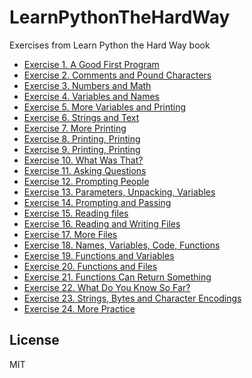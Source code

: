 # LearnPythonTheHardWay
Exercises from Learn Python the Hard Way book

* [Exercise 1. A Good First Program]
* [Exercise 2. Comments and Pound Characters]
* [Exercise 3. Numbers and Math]
* [Exercise 4. Variables and Names]
* [Exercise 5. More Variables and Printing]
* [Exercise 6. Strings and Text]
* [Exercise 7. More Printing]
* [Exercise 8. Printing, Printing]
* [Exercise 9. Printing, Printing]
* [Exercise 10. What Was That?]
* [Exercise 11. Asking Questions]
* [Exercise 12. Prompting People]
* [Exercise 13. Parameters, Unpacking, Variables]
* [Exercise 14. Prompting and Passing]
* [Exercise 15. Reading files]
* [Exercise 16. Reading and Writing Files]
* [Exercise 17. More Files]
* [Exercise 18. Names, Variables, Code, Functions]
* [Exercise 19. Functions and Variables]
* [Exercise 20. Functions and Files]
* [Exercise 21. Functions Can Return Something]
* [Exercise 22. What Do You Know So Far?]
* [Exercise 23. Strings, Bytes and Character Encodings]
* [Exercise 24. More Practice]

License
----
MIT

[Exercise 1. A Good First Program]: <01/>
[Exercise 2. Comments and Pound Characters]: <02/>
[Exercise 3. Numbers and Math]: <03/>
[Exercise 4. Variables and Names]: <04/>
[Exercise 5. More Variables and Printing]: <05/>
[Exercise 6. Strings and Text]: <06/>
[Exercise 7. More Printing]: <07/>
[Exercise 8. Printing, Printing]: <08/>
[Exercise 9. Printing, Printing]: <09/>
[Exercise 10. What Was That?]: <10/>
[Exercise 11. Asking Questions]: <11/>
[Exercise 12. Prompting People]: <12/>
[Exercise 13. Parameters, Unpacking, Variables]: <13/>
[Exercise 14. Prompting and Passing]: <14/>
[Exercise 15. Reading files]: <15/>
[Exercise 16. Reading and Writing Files]: <16/>
[Exercise 17. More Files]: <17/>
[Exercise 18. Names, Variables, Code, Functions]: <18/>
[Exercise 19. Functions and Variables]: <19/>
[Exercise 20. Functions and Files]: <20/>
[Exercise 21. Functions Can Return Something]: <21/>
[Exercise 22. What Do You Know So Far?]: <22/>
[Exercise 23. Strings, Bytes and Character Encodings]: <23/>
[Exercise 24. More Practice]: <24/>
